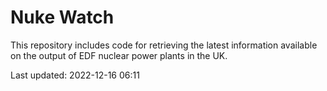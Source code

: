 # Nuke Watch

This repository includes code for retrieving the latest information available on the output of EDF nuclear power plants in the UK.

Last updated: 2022-12-16 06:11